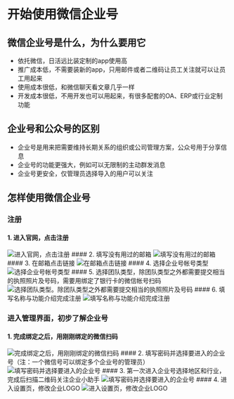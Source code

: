 # 开始使用微信企业号

## 微信企业号是什么，为什么要用它
+ 依托微信，日活远比装定制的app使用高
+ 推广成本低，不需要装新的app，只用邮件或者二维码让员工关注就可以让员工用起来
+ 使用成本很低，和微信聊天看文章几乎一样
+ 开发成本很低，不用开发也可以用起来，有很多配套的OA、ERP或行业定制功能

## 企业号和公众号的区别
+ 企业号是用来把需要维持长期关系的组织或公司管理方案，公众号用于分享信息
+ 企业号的功能更强大，例如可以无限制的主动群发消息
+ 企业号更安全，仅管理员选择导入的用户可以关注

## 怎样使用微信企业号

### 注册
#### 1. 进入官网，点击注册

<img src="https://raw.githubusercontent.com/bugluo/bugluo.github.io/master/img/lesson1/1.jpg" alt="进入官网，点击注册">
#### 2. 填写没有用过的邮箱

<img src="https://raw.githubusercontent.com/bugluo/bugluo.github.io/master/img/lesson1/2.jpg" alt="填写没有用过的邮箱">
#### 3. 在邮箱点击链接

<img src="https://raw.githubusercontent.com/bugluo/bugluo.github.io/master/img/lesson1/3.jpg" alt="在邮箱点击链接">
#### 4. 选择企业号帐号类型 

<img src="https://raw.githubusercontent.com/bugluo/bugluo.github.io/master/img/lesson1/4.jpg" alt="选择企业号帐号类型">
#### 5. 选择团队类型，除团队类型之外都需要提交相当的执照照片及号码，需要用绑定了银行卡的微信帐号扫码

<img src="https://raw.githubusercontent.com/bugluo/bugluo.github.io/master/img/lesson1/5.jpg" alt="选择团队类型。除团队类型之外都需要提交相当的执照照片及号码">
#### 6. 填写名称与功能介绍完成注册

<img src="https://raw.githubusercontent.com/bugluo/bugluo.github.io/master/img/lesson1/6.jpg" alt="填写名称与功能介绍完成注册">

### 进入管理界面，初步了解企业号
#### 1. 完成绑定之后，用刚刚绑定的微信扫码

<img src="https://raw.githubusercontent.com/bugluo/bugluo.github.io/master/img/lesson1/9.jpg" alt="完成绑定之后，用刚刚绑定的微信扫码">
#### 2. 填写密码并选择要进入的企业号（注：一个微信号可以绑定多个企业号的管理员） 

<img src="https://raw.githubusercontent.com/bugluo/bugluo.github.io/master/img/lesson1/10.jpg" alt="填写密码并选择要进入的企业号">
#### 3. 第一次进入企业号选择地区和行业，完成后扫描二维码关注企业小助手

<img src="https://raw.githubusercontent.com/bugluo/bugluo.github.io/master/img/lesson1/7.jpg" alt="填写密码并选择要进入的企业号">
#### 4. 进入设置页，修改企业LOGO

<img src="https://raw.githubusercontent.com/bugluo/bugluo.github.io/master/img/lesson1/8.jpg" alt="进入设置页，修改企业LOGO">